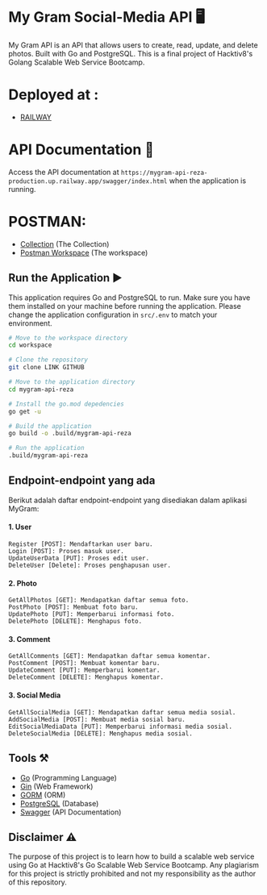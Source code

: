 # My Gram Social-Media API 🖥️

My Gram API is an API that allows users to create, read, update, and delete photos.
Built with Go and PostgreSQL. This is a final project of Hacktiv8's Golang Scalable Web Service Bootcamp.

# Deployed at :
- [RAILWAY](https://mygram-api-reza-production.up.railway.app/)

# API Documentation 📑

Access the API documentation at `https://mygram-api-reza-production.up.railway.app/swagger/index.html` when the application is running.

# POSTMAN:
- [Collection](https://github.com/rezazulf/bootcampbflpit/blob/main/mygram-api-reza/Hacktiv8%20Final%20Project%20GO%20MyGram.postman_collection.json) (The Collection)
- [Postman Workspace](https://www.postman.com/rezazulf/workspace/hacktiv8/collection/12473257-91467b6c-5f71-4a35-859b-44ca50000004?action=share&creator=12473257&active-environment=12473257-be5307ab-1540-437a-a02a-6ad5ae4fb837) (The workspace)

## Run the Application ▶️

This application requires Go and PostgreSQL to run. Make sure you have them installed on your machine before running the
application.
Please change the application configuration in `src/.env` to match your environment.

```bash
# Move to the workspace directory
cd workspace

# Clone the repository
git clone LINK GITHUB

# Move to the application directory
cd mygram-api-reza

# Install the go.mod depedencies
go get -u

# Build the application
go build -o .build/mygram-api-reza

# Run the application
.build/mygram-api-reza
```

## Endpoint-endpoint yang ada

Berikut adalah daftar endpoint-endpoint yang disediakan dalam aplikasi MyGram:

#### 1. User

```
Register [POST]: Mendaftarkan user baru.
Login [POST]: Proses masuk user.
UpdateUserData [PUT]: Proses edit user.
DeleteUser [Delete]: Proses penghapusan user.
```

#### 2. Photo

```
GetAllPhotos [GET]: Mendapatkan daftar semua foto.
PostPhoto [POST]: Membuat foto baru.
UpdatePhoto [PUT]: Memperbarui informasi foto.
DeletePhoto [DELETE]: Menghapus foto.
```

#### 3. Comment

```
GetAllComments [GET]: Mendapatkan daftar semua komentar.
PostComment [POST]: Membuat komentar baru.
UpdateComment [PUT]: Memperbarui komentar.
DeleteComment [DELETE]: Menghapus komentar.
```

#### 3. Social Media

```
GetAllSocialMedia [GET]: Mendapatkan daftar semua media sosial.
AddSocialMedia [POST]: Membuat media sosial baru.
EditSocialMediaData [PUT]: Memperbarui informasi media sosial.
DeleteSocialMedia [DELETE]: Menghapus media sosial.
```

## Tools ⚒️

- [Go](https://golang.org/) (Programming Language)
- [Gin](https://gin-gonic.com/) (Web Framework)
- [GORM](https://gorm.io/) (ORM)
- [PostgreSQL](https://www.postgresql.org/) (Database)
- [Swagger](https://swagger.io/) (API Documentation)

## Disclaimer ⚠️

The purpose of this project is to learn how to build a scalable web service using Go at Hacktiv8's Go Scalable Web Service Bootcamp.
Any plagiarism for this project is strictly prohibited and not my responsibility as the author of this repository.

